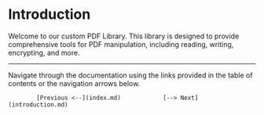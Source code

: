 # Introduction

Welcome to our custom PDF Library. This library is designed to provide comprehensive tools for PDF manipulation, including reading, writing, encrypting, and more.

---

Navigate through the documentation using the links provided in the table of contents or the navigation arrows below. 

            [Previous <--](index.md)            [--> Next](introduction.md)
